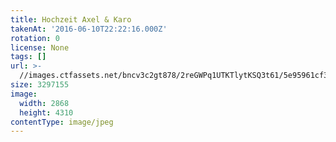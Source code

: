 ```yaml
---
title: Hochzeit Axel & Karo
takenAt: '2016-06-10T22:22:16.000Z'
rotation: 0
license: None
tags: []
url: >-
  //images.ctfassets.net/bncv3c2gt878/2reGWPq1UTKTlytKSQ3t61/5e95961cf30e7b53e546c6bd8fe940f9/hochzeit-axel--karo_27897273120_o
size: 3297155
image:
  width: 2868
  height: 4310
contentType: image/jpeg
---
```


